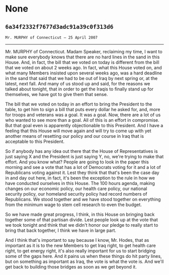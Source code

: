 # None
## `6a34f2332f7677d3adc91a39c0f313d6`
`Mr. MURPHY of Connecticut — 25 April 2007`

---


Mr. MURPHY of Connecticut. Madam Speaker, reclaiming my time, I want 
to make sure everybody knows that there are no hard lines in the sand 
in this House. And, in fact, the bill that we voted on today is 
different from the bill that we voted on about 2 weeks ago. In fact, 
what this House voted on, and what many Members insisted upon several 
weeks ago, was a hard deadline in the sand that said that we had to be 
out of Iraq by next spring or, at the latest, next fall. And many of us 
stood up and said, for the reasons we talked about tonight, that in 
order to get the Iraqis to finally stand up for themselves, we have got 
to give them that sense.

The bill that we voted on today in an effort to bring the President 
to the table, to get him to sign a bill that puts every dollar he asked 
for, and, more for troops and veterans was a goal. It was a goal. Now, 
there are a lot of us who wanted to see more than a goal. All of this 
is an effort in compromise. But that goal even is apparently 
objectionable to this President. And I have a feeling that this House 
will move again and will try to come up with yet another means of 
resetting our policy and our course in Iraq that is acceptable to this 
President.



So if anybody has any idea out there that the House of 
Representatives is just saying X and the President is just saying Y, 
no, we're trying to make that effort. And you know what? People are 
going to look in the paper this morning and see a vote that has a lot 
of Democrats voting for it and a lot of Republicans voting against it. 
Lest they think that that's been the case day in and day out here, in 
fact, it's been the exception to the rule in how we have conducted 
ourselves in this House. The 100 hours agenda, making changes on our 
economic policy, our health care policy, our national security policy, 
our homeland security policy had record numbers of Republicans. We 
stood together and we have stood together on everything from the 
minimum wage to stem cell research to even the budget.

So we have made great progress, I think, in this House on bringing 
back together some of that partisan divide. Lest people look up at the 
vote that we took tonight and think that we didn't honor our pledge to 
really start to bring that back together, I think we have in large 
part.

And I think that's important to say because I know, Mr. Hodes, that 
as important as it is to the new Members to get Iraq right, to get 
health care right, to get energy right, it's also really important for 
us to start bridging some of the gaps here. And it pains us when these 
things do hit party lines, but on something as important as Iraq, the 
vote is what the vote is. And we'll get back to building those bridges 
as soon as we get beyond it.
